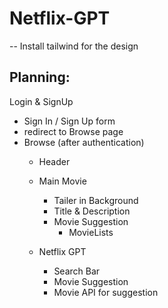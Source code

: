 # Netflix-GPT

-- Install tailwind for the design

## Planning:
Login & SignUp <br>
  - Sign In / Sign Up form
  - redirect to Browse page
  - Browse (after authentication)
      - Header
      - Main Movie
          - Tailer in Background
          - Title & Description
          - Movie Suggestion
              - MovieLists

    - Netflix GPT
      - Search Bar
      - Movie Suggestion
      - Movie API for suggestion 